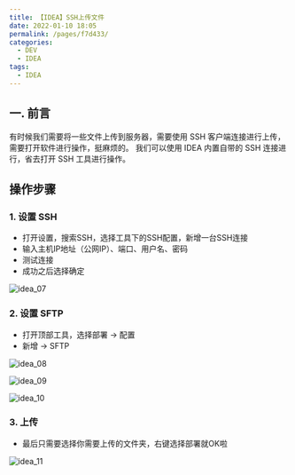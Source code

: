 ```yaml
---
title: 【IDEA】SSH上传文件
date: 2022-01-10 18:05
permalink: /pages/f7d433/
categories:
  - DEV
  - IDEA
tags:
  - IDEA
---
```


## 一. 前言

有时候我们需要将一些文件上传到服务器，需要使用 SSH 客户端连接进行上传，需要打开软件进行操作，挺麻烦的。
我们可以使用 IDEA 内置自带的 SSH 连接进行，省去打开 SSH 工具进行操作。

## 操作步骤

### 1. 设置 SSH

- 打开设置，搜索SSH，选择工具下的SSH配置，新增一台SSH连接
- 输入主机IP地址（公网IP）、端口、用户名、密码
- 测试连接
- 成功之后选择确定

![idea_07](https://cdn.jsdelivr.net/gh/oliver556/image-hosting@master/20220110/idea_07.6ifuwc6tw8s0.jpg)

### 2. 设置 SFTP

- 打开顶部工具，选择部署 → 配置
- 新增 → SFTP

![idea_08](https://cdn.jsdelivr.net/gh/oliver556/image-hosting@master/20220110/idea_08.5a07muieyfg0.jpg)

![idea_09](https://cdn.jsdelivr.net/gh/oliver556/image-hosting@master/20220110/idea_09.23psmkkwk42o.jpg)

![idea_10](https://cdn.jsdelivr.net/gh/oliver556/image-hosting@master/20220110/idea_10.5ydei66r3ic.jpg)

### 3. 上传

- 最后只需要选择你需要上传的文件夹，右键选择部署就OK啦

![idea_11](https://cdn.jsdelivr.net/gh/oliver556/image-hosting@master/20220110/idea_11.241pjawngtls.jpg)
